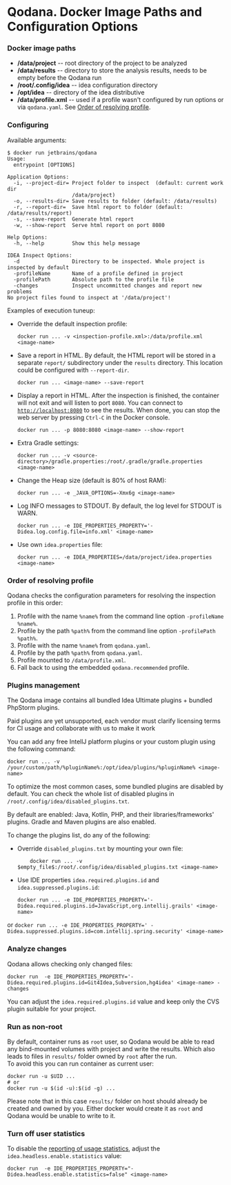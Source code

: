# Qodana. Docker Image Paths and Configuration Options

### Docker image paths
- **/data/project**       -- root directory of the project to be analyzed
- **/data/results**       -- directory to store the analysis results, needs to be empty before the Qodana run
- **/root/.config/idea**  -- idea configuration directory
- **/opt/idea**           -- directory of the idea distributive
- **/data/profile.xml**   -- used if a profile wasn't configured by run options or via `qodana.yaml`. See [Order of resolving profile](#Order-of-resolving-profile).

### Configuring
Available arguments:
```
$ docker run jetbrains/qodana
Usage:
  entrypoint [OPTIONS]

Application Options:
  -i, --project-dir= Project folder to inspect  (default: current work dir
                     /data/project)
  -o, --results-dir= Save results to folder (default: /data/results)
  -r, --report-dir=  Save html report to folder (default: /data/results/report)
  -s, --save-report  Generate html report
  -w, --show-report  Serve html report on port 8080

Help Options:
  -h, --help         Show this help message

IDEA Inspect Options:
  -d                 Directory to be inspected. Whole project is inspected by default
  -profileName       Name of a profile defined in project
  -profilePath       Absolute path to the profile file
  -changes           Inspect uncommitted changes and report new problems
No project files found to inspect at '/data/project'!
```

Examples of execution tuneup:

- Override the default inspection profile:
   ```
   docker run ... -v <inspection-profile.xml>:/data/profile.xml <image-name>
   ```

- Save a report in HTML. By default, the HTML report will be stored in a separate `report/` subdirectory under the `results` directory. This location could be configured with `--report-dir`.
   ```
   docker run ... <image-name> --save-report
   ```

- Display a report in HTML. After the inspection is finished, the container will not exit and will listen to port `8080`. You can connect to [`http://localhost:8080`](http://localhost:8080) to see the results. When done, you can stop the web server by pressing `Ctrl-C` in the Docker console.
   ```
   docker run ... -p 8080:8080 <image-name> --show-report
   ```

- Extra Gradle settings:
   ```
   docker run ... -v <source-directory>/gradle.properties:/root/.gradle/gradle.properties <image-name>
   ```

- Change the Heap size (default is 80% of host RAM):
   ```
   docker run ... -e _JAVA_OPTIONS=-Xmx6g <image-name>
   ```

- Log INFO messages to STDOUT. By default, the log level for STDOUT is WARN.
   ```
   docker run ... -e IDE_PROPERTIES_PROPERTY='-Didea.log.config.file=info.xml' <image-name>
   ```

- Use own `idea.properties` file:
   ```
   docker run ... -e IDEA_PROPERTIES=/data/project/idea.properties <image-name>
   ```


### Order of resolving profile

Qodana checks the configuration parameters for resolving the inspection profile in this order:
1. Profile with the name `%name%` from the command line option `-profileName %name%`.
2. Profile by the path `%path%` from the command line option `-profilePath %path%`.
3. Profile with the name `%name%` from `qodana.yaml`.
4. Profile by the path `%path%` from `qodana.yaml`.
5. Profile mounted to `/data/profile.xml`.
6. Fall back to using the embedded `qodana.recommended` profile.

### Plugins management

The Qodana image contains all bundled Idea Ultimate plugins + bundled PhpStorm plugins. 

Paid plugins are yet unsupported, each vendor must clarify licensing terms for CI usage and collaborate with us to make it work

You can add any free IntellJ platform plugins or your custom plugin using the following command:

```
docker run ... -v /your/custom/path/%pluginName%:/opt/idea/plugins/%pluginName% <image-name>
```

To optimize the most common cases, some bundled plugins are disabled by default. You can check the whole list of disabled plugins in `/root/.config/idea/disabled_plugins.txt`.

By default are enabled: Java, Kotlin, PHP, and their libraries/frameworks' plugins. Gradle and Maven plugins are also enabled.

To change the plugins list, do any of the following:
- Override `disabled_plugins.txt` by mounting your own file:
    ```
        docker run ... -v $empty_file$:/root/.config/idea/disabled_plugins.txt <image-name>
    ```
- Use IDE properties `idea.required.plugins.id` and `idea.suppressed.plugins.id`:
    ```
    docker run ... -e IDE_PROPERTIES_PROPERTY='-Didea.required.plugins.id=JavaScript,org.intellij.grails' <image-name> 
    ```
or
    ```
    docker run ... -e IDE_PROPERTIES_PROPERTY=' -Didea.suppressed.plugins.id=com.intellij.spring.security' <image-name> 
    ```

### Analyze changes

Qodana allows checking only changed files:
```
docker run  -e IDE_PROPERTIES_PROPERTY='-Didea.required.plugins.id=Git4Idea,Subversion,hg4idea' <image-name> -changes
```
You can adjust the `idea.required.plugins.id` value and keep only the CVS plugin suitable for your project.

### Run as non-root

By default, container runs as `root` user, so Qodana would be able to read any bind-mounted volumes with project and write the results. Which also leads to files in `results/` folder owned by `root` after the run.  
To avoid this you can run container as current user:
```
docker run -u $UID ...
# or
docker run -u $(id -u):$(id -g) ...
```
Please note that in this case `results/` folder on host should already be created and owned by you. Either docker would create it as `root` and Qodana would be unable to write to it.

### Turn off user statistics

To disable the [reporting of usage statistics](README.md#usage-statistics), adjust the `idea.headless.enable.statistics` value: 
```
docker run  -e IDE_PROPERTIES_PROPERTY="-Didea.headless.enable.statistics=false" <image-name> 
```